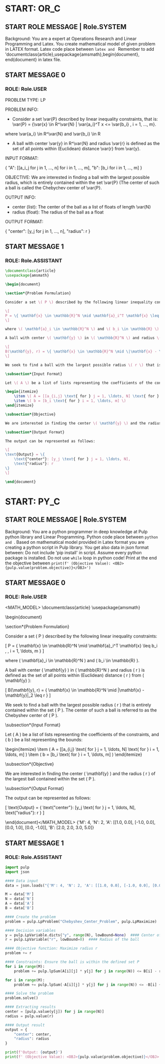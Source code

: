 # START: OR_C 
## START ROLE MESSAGE | Role.SYSTEM 
Background: You are a expert at Operations Research and Linear Programming and Latex. You create mathematical model of given problem in LATEX format. Latex code place between ```latex and ``` Remember to add 'documentclass{article},usepackage{amsmath},begin{document}, end{document} in latex file. 
## START MESSAGE 0 
### ROLE: Role.USER
<DESCRIPTION>

PROBLEM TYPE: LP

PROBLEM INFO: 
- Consider a set \var{P} described by linear inequality constraints, that is:
 \var{P} = {\var{x} \in R^\var{N} | \var{a_i}^T x <= \var{b_i} , i = 1, ..., m}.

where \var{a_i} \in R^\var{N} and \var{b_i} \in R

- A ball with center \var{y} in R^\var{N} and radius \var{r} is defined as the set of all points within (Euclidean) distance \var{r} from \var{y}.


INPUT FORMAT: 

{
    "A": [[a_i_j for j in 1, ..., n] for i in 1, ..., m],
    "b": [b_i for i in 1, ..., m]
}

OBJECTIVE: We are interested in finding a ball with the largest possible radius, which is entirely contained within the set \var{P} (The center of such a ball is called the Chebychev center of \var{P}.

OUTPUT INFO:

- center (list): The center of the ball as a list of floats of length \var{N}
- radius (float): The radius of the ball as a float

OUTPUT FORMAT:

{
    "center": [y_j for j in 1, ..., n],
    "radius": r
}


</DESCRIPTION>


## START MESSAGE 1 
### ROLE: Role.ASSISTANT
```latex
\documentclass{article}
\usepackage{amsmath}

\begin{document}

\section*{Problem Formulation}

Consider a set \( P \) described by the following linear inequality constraints:

\[
P = \{ \mathbf{x} \in \mathbb{R}^N \mid \mathbf{a}_i^T \mathbf{x} \leq b_i , \, i = 1, \ldots, m \}
\]

where \( \mathbf{a}_i \in \mathbb{R}^N \) and \( b_i \in \mathbb{R} \).

A ball with center \( \mathbf{y} \) in \( \mathbb{R}^N \) and radius \( r \) is defined as the set of all points within (Euclidean) distance \( r \) from \( \mathbf{y} \):

\[
B(\mathbf{y}, r) = \{ \mathbf{x} \in \mathbb{R}^N \mid \|\mathbf{x} - \mathbf{y}\|_2 \leq r \}
\]

We seek to find a ball with the largest possible radius \( r \) that is entirely contained within the set \( P \). The center of such a ball is referred to as the Chebyshev center of \( P \).

\subsection*{Input Format}

Let \( A \) be a list of lists representing the coefficients of the constraints, and \( b \) be a list representing the bounds:

\begin{itemize}
    \item \( A = [[a_{i,j} \text{ for } j = 1, \ldots, N] \text{ for } i = 1, \ldots, m] \)
    \item \( b = [b_i \text{ for } i = 1, \ldots, m] \)
\end{itemize}

\subsection*{Objective}

We are interested in finding the center \( \mathbf{y} \) and the radius \( r \) of the largest ball contained within the set \( P \).

\subsection*{Output Format}

The output can be represented as follows:

\[
\text{Output} = \{ 
    \text{"center"}: [y_j \text{ for } j = 1, \ldots, N], 
    \text{"radius"}: r 
\}
\]

\end{document}
```

# START: PY_C 
## START ROLE MESSAGE | Role.SYSTEM 
Background: You are a python programmer in deep knowledge at Pulp python library and Linear Programming. Python code place between ```python and ```. Based on mathematical model provided in Latex format you are creating a python script in Pulp library. You get also data in json format between: <DATA></DATA> Do not include 'pip install' in script. Assume every python package is installed. Do not use `while` loop in python code! Print at the end the objective between <OBJ></OBJ> `print(f' (Objective Value): <OBJ>{pulp.value(problem.objective)}</OBJ>')` 
## START MESSAGE 0 
### ROLE: Role.USER
<MATH_MODEL>
\documentclass{article}
\usepackage{amsmath}

\begin{document}

\section*{Problem Formulation}

Consider a set \( P \) described by the following linear inequality constraints:

\[
P = \{ \mathbf{x} \in \mathbb{R}^N \mid \mathbf{a}_i^T \mathbf{x} \leq b_i , \, i = 1, \ldots, m \}
\]

where \( \mathbf{a}_i \in \mathbb{R}^N \) and \( b_i \in \mathbb{R} \).

A ball with center \( \mathbf{y} \) in \( \mathbb{R}^N \) and radius \( r \) is defined as the set of all points within (Euclidean) distance \( r \) from \( \mathbf{y} \):

\[
B(\mathbf{y}, r) = \{ \mathbf{x} \in \mathbb{R}^N \mid \|\mathbf{x} - \mathbf{y}\|_2 \leq r \}
\]

We seek to find a ball with the largest possible radius \( r \) that is entirely contained within the set \( P \). The center of such a ball is referred to as the Chebyshev center of \( P \).

\subsection*{Input Format}

Let \( A \) be a list of lists representing the coefficients of the constraints, and \( b \) be a list representing the bounds:

\begin{itemize}
    \item \( A = [[a_{i,j} \text{ for } j = 1, \ldots, N] \text{ for } i = 1, \ldots, m] \)
    \item \( b = [b_i \text{ for } i = 1, \ldots, m] \)
\end{itemize}

\subsection*{Objective}

We are interested in finding the center \( \mathbf{y} \) and the radius \( r \) of the largest ball contained within the set \( P \).

\subsection*{Output Format}

The output can be represented as follows:

\[
\text{Output} = \{ 
    \text{"center"}: [y_j \text{ for } j = 1, \ldots, N], 
    \text{"radius"}: r 
\}
\]

\end{document}</MATH_MODEL>
<DATA>
{'M': 4, 'N': 2, 'A': [[1.0, 0.0], [-1.0, 0.0], [0.0, 1.0], [0.0, -1.0]], 'B': [2.0, 2.0, 3.0, 5.0]}</DATA>


## START MESSAGE 1 
### ROLE: Role.ASSISTANT
```python
import pulp
import json

#### Data input
data = json.loads("{'M': 4, 'N': 2, 'A': [[1.0, 0.0], [-1.0, 0.0], [0.0, 1.0], [0.0, -1.0]], 'B': [2.0, 2.0, 3.0, 5.0]}")

M = data['M']
N = data['N']
A = data['A']
B = data['B']

#### Create the problem
problem = pulp.LpProblem("Chebyshev_Center_Problem", pulp.LpMaximize)

#### Decision variables
y = pulp.LpVariable.dicts("y", range(N), lowBound=None)  #### Center of the ball
r = pulp.LpVariable("r", lowBound=0)  #### Radius of the ball

#### Objective function: Maximize radius r
problem += r

#### Constraints: Ensure the ball is within the defined set P
for i in range(M):
    problem += pulp.lpSum(A[i][j] * y[j] for j in range(N)) <= B[i] - r

for i in range(M):
    problem += pulp.lpSum(-A[i][j] * y[j] for j in range(N)) <= -B[i] + r

#### Solve the problem
problem.solve()

#### Extracting results
center = [pulp.value(y[j]) for j in range(N)]
radius = pulp.value(r)

#### Output result
output = {
    "center": center,
    "radius": radius
}

print(f'Output: {output}')
print(f' (Objective Value): <OBJ>{pulp.value(problem.objective)}</OBJ>')
```

